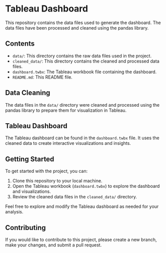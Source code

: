 # Tableau Dashboard

This repository contains the data files used to generate the dashboard. The data files have been processed and cleaned using the pandas library.

## Contents

- `data/`: This directory contains the raw data files used in the project.
- `cleaned_data/`: This directory contains the cleaned and processed data files.
- `dashboard.twbx`: The Tableau workbook file containing the dashboard.
- `README.md`: This README file.

## Data Cleaning

The data files in the `data/` directory were cleaned and processed using the pandas library to prepare them for visualization in Tableau.

## Tableau Dashboard

The Tableau dashboard can be found in the `dashboard.twbx` file. It uses the cleaned data to create interactive visualizations and insights.

## Getting Started

To get started with the project, you can:

1. Clone this repository to your local machine.
2. Open the Tableau workbook (`dashboard.twbx`) to explore the dashboard and visualizations.
3. Review the cleaned data files in the `cleaned_data/` directory.

Feel free to explore and modify the Tableau dashboard as needed for your analysis.

## Contributing

If you would like to contribute to this project, please create a new branch, make your changes, and submit a pull request.



